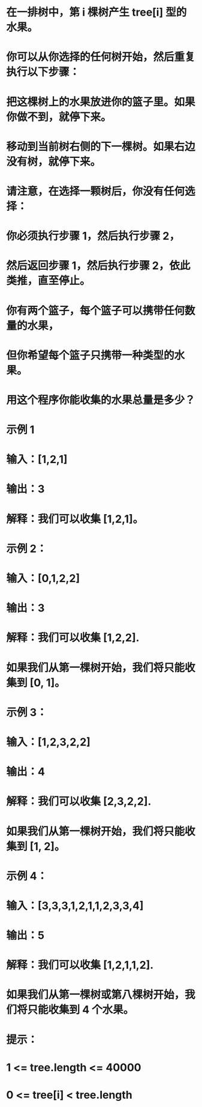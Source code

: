 # 在一排树中，第 i 棵树产生 tree[i] 型的水果。
# 你可以从你选择的任何树开始，然后重复执行以下步骤：
# 把这棵树上的水果放进你的篮子里。如果你做不到，就停下来。
# 移动到当前树右侧的下一棵树。如果右边没有树，就停下来。
# 请注意，在选择一颗树后，你没有任何选择：
# 你必须执行步骤 1，然后执行步骤 2，
# 然后返回步骤 1，然后执行步骤 2，依此类推，直至停止。
# 你有两个篮子，每个篮子可以携带任何数量的水果，
# 但你希望每个篮子只携带一种类型的水果。
# 用这个程序你能收集的水果总量是多少？
# 示例 1
# 输入：[1,2,1]
# 输出：3
# 解释：我们可以收集 [1,2,1]。
# 示例 2：
# 输入：[0,1,2,2]
# 输出：3
# 解释：我们可以收集 [1,2,2].
# 如果我们从第一棵树开始，我们将只能收集到 [0, 1]。
# 示例 3：
# 输入：[1,2,3,2,2]
# 输出：4
# 解释：我们可以收集 [2,3,2,2].
# 如果我们从第一棵树开始，我们将只能收集到 [1, 2]。
# 示例 4：
# 输入：[3,3,3,1,2,1,1,2,3,3,4]
# 输出：5
# 解释：我们可以收集 [1,2,1,1,2].
# 如果我们从第一棵树或第八棵树开始，我们将只能收集到 4 个水果。
# 提示：
# 1 <= tree.length <= 40000
# 0 <= tree[i] < tree.length